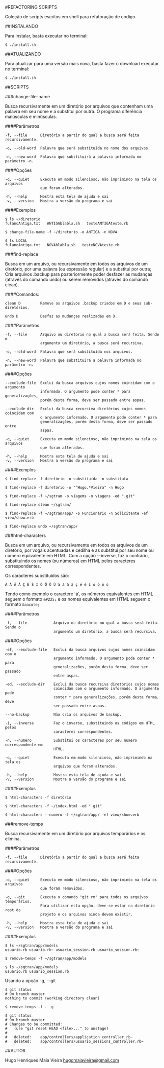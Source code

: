 #REFACTORING SCRIPTS

  Coleção de scripts escritos em shell para refatoração de código.


##INSTALANDO

Para instalar, basta executar no terminal:

    $ ./install.sh


##ATUALIZANDO

Para atualizar para uma versão mais nova, basta fazer o download executar no
terminal:

    $ ./install.sh


##SCRIPTS

###change-file-name

Busca recursivamente em um diretório por arquivos que contenham uma palavra em
seu nome e a substitui por outra. O programa diferência maiúsculas e minúsculas.

####Parâmetros

    -f, --file      Diretório a partir do qual a busca será feita recursivamente.

    -o, --old-word  Palavra que será substituída no nome dos arquivos.

    -n, --new-word  Palavra que substituirá a palavra informada no parâmetro -n.


####Opções

    -q, --quiet     Executa em modo silencioso, não imprimindo na tela os arquivos
                    que foram alterados.

    -h, --help      Mostra esta tela de ajuda e sai
    -v, --version   Mostra a versão do programa e sai

####Exemplos

    $ ls ~/diretorio
    fulanoAntiga.txt   ANTIGAblabla.sh   testeANTIGAteste.rb

    $ change-file-name -f ~/diretorio -o ANTIGA -n NOVA

    $ ls LOCAL
    fulanoAntiga.txt   NOVAblabla.sh   testeNOVAteste.rb


###find-replace

Busca em um arquivo, ou recursivamente em todos os arquivos de um diretório, por
uma palavra (ou expressão regular) e a substitui por outra; Cria arquivos .backup
para posteriormente poder desfazer as mudanças (através do comando undo) ou serem
removidos (através do comando clean).

####Comandos:

    clean D         Remove os arquivos .backup criados em D e seus sub-diretórios.

    undo D          Desfaz as mudanças realizadas em D.

####Parâmetros

    -f, --file      Arquivo ou diretório no qual a busca será feita. Sendo o
                    argumento um diretório, a busca será recursiva.

    -o, --old-word  Palavra que será substituída nos arquivos.

    -n, --new-word  Palavra que substituirá a palavra informada no parâmetro -n.

####Opções

    --exclude-file  Exclui da busca arquivos cujos nomes coincidam com o argumento
                    informado. O argumento pode conter * para generalizações,
                    porém desta forma, deve ser passado entre aspas.

    --exclude-dir   Exclui da busca recursiva diretórios cujos nomes coincidam com
                    o argumento informado. O argumento pode conter * para
                    generalizações, porém desta forma, deve ser passado entre
                    aspas.

    -q, --quiet     Executa em modo silencioso, não imprimindo na tela os arquivos
                    que foram alterados.

    -h, --help      Mostra esta tela de ajuda e sai
    -v, --version   Mostra a versão do programa e sai

####Exemplos

    $ find-replace -f diretório -o substituída -n substituta

    $ find-replace -f diretório -o "^Hugo.*Vieira" -n Hugo

    $ find-replace -f ~/sgtran -o viagems -n viagens -ed ".git"

    $ find-replace clean ~/sgtran/

    $ find-replace -f ~/sgtran/app/ -o Funcionário -n Solicitante -ef view/show.erb

    $ find-replace undo ~/sgtran/app/


###html-characters

Busca em um arquivo, ou recursivamente em todos os arquivos de um diretório, por
vogais acentuadas e cedilha e as substitui por seu nome ou número equivalente
em HTML. Com a opção --inverse, faz o contrário, substituindo os nomes (ou
números) em HTML pelos caracteres correspondentes.

Os caracteres substituídos são:

    À Á Â Ã Ç É Ê Í Ó Ô Õ Ú à á â ã ç é ê í ó ô õ ú

Tendo como exemplo o caractere 'á', os números equivalentes em HTML seguem o
formato `&#225;` e os nomes equivalentes em HTML seguem o formato `&aacute;`


####Parâmetros

    -f, --file            Arquivo ou diretório no qual a busca será feita. Sendo o
                          argumento um diretório, a busca será recursiva.


####Opções

    -ef, --exclude-file   Exclui da busca arquivos cujos nomes coincidam com o
                          argumento informado. O argumento pode conter * para
                          generalizações, porém desta forma, deve ser passado
                          entre aspas.

    -ed, --exclude-dir    Exclui da busca recursiva diretórios cujos nomes
                          coincidam com o argumento informado. O argumento pode
                          conter * para generalizações, porém desta forma, deve
                          ser passado entre aspas.

    --no-backup           Não cria os arquivos de backup.

    -i, --inverse         Faz o inverso, substituindo os códigos em HTML pelos
                          caracteres correspondentes.

    -n, --numero          Substitui os caracteres por seu numero correspondente em
                          HTML.

    -q, --quiet           Executa em modo silencioso, não imprimindo na tela os
                          arquivos que foram alterados.

    -h, --help            Mostra esta tela de ajuda e sai
    -v, --version         Mostra a versão do programa e sai


####Exemplos

    $ html-characters -f diretório

    $ html-characters -f ~/index.html -ed ".git"

    $ html-characters --numero -f ~/sgtran/app/ -ef view/show.erb


###remove-temps

Busca recursivamente em um diretório por arquivos temporários e os elimina.

####Parâmetros

    -f, --file      Diretório a partir do qual a busca será feita recursivamente.


####Opções

    -q, --quiet     Executa em modo silencioso, não imprimindo na tela os arquivos
                    que foram removidos.

    -g, --git       Executa o comando "git rm" para todos os arquivos temporários.
                    Para utilizar esta opção, deve-se estar na diretório root do
                    projeto e os arquivos ainda devem existir.

    -h, --help      Mostra esta tela de ajuda e sai
    -v, --version   Mostra a versão do programa e sai


####Exemplos


    $ ls ~/sgtran/app/models
    usuario.rb usuario.rb~ usuario_session.rb usuario_session.rb~

    $ remove-temps -f ~/sgtran/app/models

    $ ls ~/sgtran/app/models
    usuario.rb usuario_session.rb

Usando a opção -g, --git

    $ git status
    # On branch master
    nothing to commit (working directory clean)

    $ remove-temps -f . -g

    $ git status
    # On branch master
    # Changes to be committed:
    #   (use "git reset HEAD <file>..." to unstage)
    #
    #	deleted:    app/controllers/application_controller.rb~
    #	deleted:    app/controllers/usuario_sessions_controller.rb~


##AUTOR

 Hugo Henriques Maia Vieira <hugomaiavieira@gmail.com>

